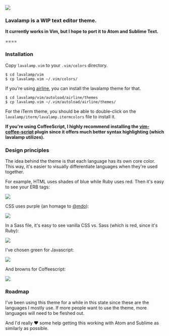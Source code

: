 ![](http://cl.ly/image/320J0E0d2p3W/content)

### Lavalamp is a WIP text editor theme. 

**It currently works in Vim, but I hope to port it to Atom and Sublime Text.**

====

### Installation

Copy `lavalamp.vim` to your `.vim/colors` directory.

    $ cd lavalamp/vim
    $ cp lavalamp.vim ~/.vim/colors/
    
If you're using [airline](https://github.com/bling/vim-airline), you can install the lavalamp theme for that.

    $ cd lavalamp/vim/autoload/airline/themes
    $ cp lavalamp.vim ~/.vim/autoload/airline/themes/
    
For the iTerm theme, you should be able to double-click on the `lavalamp/iterm/lavalamp.itermcolors` file to install it.
    
**If you're using CoffeeScript, I highly recommend installing the [vim-coffee-script](https://github.com/kchmck/vim-coffee-script) plugin since it offers much better syntax highlighting (which lavalamp utilizes).**

### Design principles

The idea behind the theme is that each language has its own core color. This way, it's easier to visually differentiate languages when they're used together.

For example, HTML uses shades of blue while Ruby uses red. Then it's easy to see your ERB tags:

![](http://cl.ly/image/3X091e0c3U11/content)

CSS uses purple (an homage to [@mdo](https://github.com/mdo)):

![](http://cl.ly/image/0W223O123E1t/content)

In a Sass file, it's easy to see vanilla CSS vs. Sass (which is red, since it's Ruby):

![](http://cl.ly/image/10100y1Q3g25/content)


I've chosen green for Javascript:

![](http://cl.ly/image/1d3H3Q3V0j0p/content)

And browns for Coffeescript:

![](http://cl.ly/image/3x0k3Q262g0m/content)


### Roadmap

I've been using this theme for a while in this state since these are the languages I mostly use. If more people want to use the theme, more languages will need to be fleshed out.

And I'd really :heart: some help getting this working with Atom and Sublime as similarly as possible.
